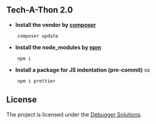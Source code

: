 ## Tech-A-Thon 2.0

-   **Install the vendor by [composer](https://getcomposer.org/)**

```
    composer update
```

-   **Install the node_modules by [npm](https://nodejs.org/en/)**

```
    npm i
```

-   **Install a package for JS indentation (pre-commit)**
ss
```
    npm i prettier
```

## License

The project is licensed under the [Debugger Solutions](https://debuggersolutions.com/).
